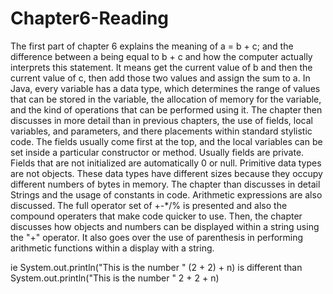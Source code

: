 Chapter6-Reading
================

The first part of chapter 6 explains the meaning of a = b + c; and the difference between a being equal to b + c and how the computer actually interprets this statement. It means get the current value of b and then the current value of c, then add those two values and assign the sum to a. 
In Java, every variable has a data type, which determines the range of values that can be stored in the variable, the allocation of memory for the variable, and the kind of operations that can be performed using it. 
The chapter then discusses in more detail than in previous chapters, the use of fields, local variables, and parameters, and there placements within standard stylistic code. The fields usually come first at the top, and the local variables can be set inside a particular constructor or method. Usually fields are private. Fields that are not initialized are automatically 0 or null. 
Primitive data types are not objects. These data types have different sizes because they occupy different numbers of bytes in memory. 
The chapter than discusses in detail Strings and the usage of constants in code. 
Arithmetic expressions are also discussed. The full operator set of +-*/% is presented and also the compound operaters that make code quicker to use. 
Then, the chapter discusses how objects and numbers can be displayed within a string using the "+" operator. It also goes over the use of parenthesis in performing arithmetic functions within a display with a string.

ie System.out.println("This is the number " (2 + 2) + n) is different than System.out.println("This is the number " 2 + 2 + n)
